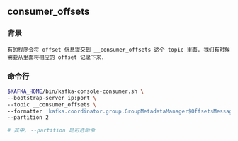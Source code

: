## consumer_offsets
### 背景
    有的程序会将 offset 信息提交到 __consumer_offsets 这个 topic 里面. 我们有时候需要从里面将相应的 offset 记录下来.
### 命令行
```bash
$KAFKA_HOME/bin/kafka-console-consumer.sh \
--bootstrap-server ip:port \
--topic __consumer_offsets \
--formatter 'kafka.coordinator.group.GroupMetadataManager$OffsetsMessageFormatter' \
--partition 2

# 其中, --partition 是可选命令
```

